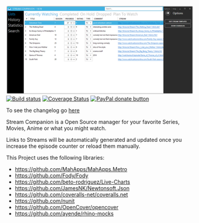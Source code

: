 ![logo](https://github.com/dreanor/StreamCompanion/blob/master/overview.png)
[![Build status](https://ci.appveyor.com/api/projects/status/q4gc9dgql402boy1?svg=true)](https://ci.appveyor.com/project/dreanor/streamcompanion)
[![Coverage Status](https://img.shields.io/coveralls/dreanor/StreamCompanion.svg)](https://coveralls.io/github/dreanor/StreamCompanion)
[![PayPal donate button](https://img.shields.io/badge/paypal-donate-orange.svg)](https://www.paypal.com/cgi-bin/webscr?cmd=_s-xclick&hosted_button_id=PLVH8DUZLGNFS "Donate once-off to this project using Paypal")

To see the changelog go [here](https://github.com/dreanor/StreamCompanion/wiki/Changelog)

Stream Companion is a Open Source manager for your favorite Series, Movies, Anime or what you might watch.

Links to Streams will be automatically generated and updated once you increase the episode counter or reload them manually.

This Project uses the following libraries:
* https://github.com/MahApps/MahApps.Metro
* https://github.com/Fody/Fody
* https://github.com/beto-rodriguez/Live-Charts
* https://github.com/JamesNK/Newtonsoft.Json
* https://github.com/coveralls-net/coveralls.net
* https://github.com/nunit
* https://github.com/OpenCover/opencover
* https://github.com/ayende/rhino-mocks
